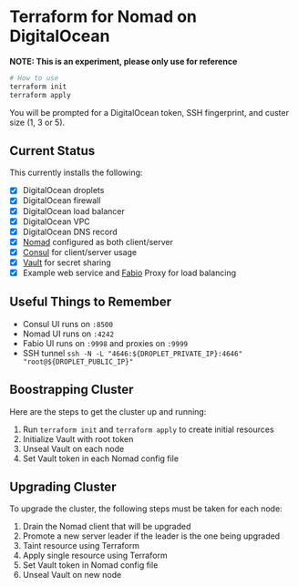 # Terraform for Nomad on DigitalOcean

**NOTE: This is an experiment, please only use for reference**

```bash
# How to use
terraform init
terraform apply
```

You will be prompted for a DigitalOcean token, SSH fingerprint, and custer size (1, 3 or 5).

## Current Status

This currently installs the following:

- [x] DigitalOcean droplets
- [x] DigitalOcean firewall
- [x] DigitalOcean load balancer
- [x] DigitalOcean VPC
- [x] DigitalOcean DNS record
- [x] [Nomad](https://www.nomadproject.io) configured as both client/server
- [x] [Consul](https://www.consul.io) for client/server usage
- [x] [Vault](https://www.vaultproject.io) for secret sharing
- [x] Example web service and [Fabio](https://fabiolb.net) Proxy for load balancing

## Useful Things to Remember

- Consul UI runs on `:8500`
- Nomad UI runs on `:4242`
- Fabio UI runs on `:9998` and proxies on `:9999`
- SSH tunnel `ssh -N -L "4646:${DROPLET_PRIVATE_IP}:4646" "root@${DROPLET_PUBLIC_IP}"`

## Boostrapping Cluster

Here are the steps to get the cluster up and running:

1. Run `terraform init` and `terraform apply` to create initial resources
2. Initialize Vault with root token
3. Unseal Vault on each node
4. Set Vault token in each Nomad config file

## Upgrading Cluster

To upgrade the cluster, the following steps must be taken for each node:

1. Drain the Nomad client that will be upgraded
2. Promote a new server leader if the leader is the one being upgraded
3. Taint resource using Terraform
4. Apply single resource using Terraform
5. Set Vault token in Nomad config file
6. Unseal Vault on new node

